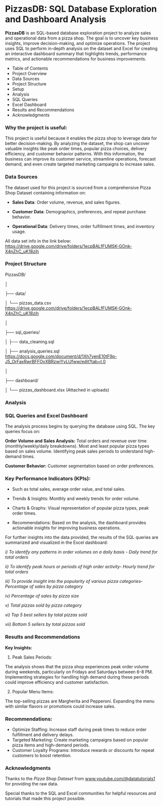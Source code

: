 # PizzasDB: SQL Database Exploration and Dashboard Analysis
**PizzasDB** is an SQL-based database exploration project to analyze sales and operational data from a pizza shop. The goal is to uncover key business insights, improve decision-making, and optimize operations. The project uses SQL to perform in-depth analysis on the dataset and Excel for creating an interactive dashboard summary that highlights trends, performance metrics, and actionable recommendations for business improvements.

- Table of Contents
- Project Overview
- Data Sources
- Project Structure
- Setup
- Analysis
- SQL Queries
- Excel Dashboard
- Results and Recommendations
- Acknowledgments

### Why the project is useful:
This project is useful because it enables the pizza shop to leverage data for better decision-making. By analyzing the dataset, the shop can uncover valuable insights like peak order times, popular pizza choices, delivery efficiency, and customer behavior patterns. With this information, the business can improve its customer service, streamline operations, forecast demand, and even create targeted marketing campaigns to increase sales.

### Data Sources
The dataset used for this project is sourced from a comprehensive Pizza Shop Dataset containing information on:

- **Sales Data**: Order volume, revenue, and sales figures.

- **Customer Data**: Demographics, preferences, and repeat purchase behavior.

- **Operational Data**: Delivery times, order fulfillment times, and inventory usage.

All data set info in the link below:
https://drive.google.com/drive/folders/1ecpBALfFUMSK-GOnk-X4nZhC_uK18zih

### Project Structure

 PizzasDB/

│

├── data/

│   └── pizzas_data.csv    https://drive.google.com/drive/folders/1ecpBALfFUMSK-GOnk-X4nZhC_uK18zih       

│

├── sql_queries/

│   ├── data_cleaning.sql           

│   ├── analysis_queries.sql  https://docs.google.com/document/d/1Xh7yenE10tF9p-J5_OrFaxRwrBFFOvXBRzwiYvLUfww/edit?tab=t.0

│

├── dashboard/

│   └── pizzas_dashboard.xlsx  (Attached in uploads)

### Analysis
### SQL Queries and Excel Dashboard
The analysis process begins by querying the database using SQL. The key queries focus on:

**Order Volume and Sales Analysis:**
Total orders and revenue over time (monthly/weekly/daily breakdowns).
Most and least popular pizza types based on sales volume.
Identifying peak sales periods to understand high-demand times.

**Customer Behavior:**
Customer segmentation based on order preferences.

### Key Performance Indicators (KPIs): 

- Such as total sales, average order value, and total sales.

- Trends & Insights: Monthly and weekly trends for order volume.

- Charts & Graphs: Visual representation of popular pizza types, peak order times.

- Recommendations: Based on the analysis, the dashboard provides actionable insights for improving business operations.

For further insights into the data provided, the results of the SQL queries are summarized and visualized in the Excel dashboard:

*i) To identify any patterns in order volumes on a daily basis - Daily trend for total orders*

*ii) To identify peak hours or periods of high order activity- Hourly trend for total orders*

*iii) To provide insight into the popularity of various pizza categories- Percentage of sales by pizza category*

*iv) Percentage of sales by pizza size*

*v) Total pizzas sold by pizza category*

*vi) Top 5 best sellers by total pizzas sold*

*vii) Bottom 5 sellers by total pizzas sold*

### Results and Recommendations

**Key Insights:**

1. Peak Sales Periods:

The analysis shows that the pizza shop experiences peak order volume during weekends, particularly on Fridays and Saturdays between 6-8 PM.
Implementing strategies for handling high demand during these periods could improve efficiency and customer satisfaction.

2. Popular Menu Items:

The top-selling pizzas are Margherita and Pepperoni. Expanding the menu with similar flavors or promotions could increase sales.

### Recommendations:
- Optimize Staffing: Increase staff during peak times to reduce order fulfillment and delivery delays.
- Targeted Marketing: Create marketing campaigns based on popular pizza items and high-demand periods.
- Customer Loyalty Programs: Introduce rewards or discounts for repeat customers to boost retention.

### Acknowledgments

Thanks to the *Pizza Shop Dataset* from www.youtube.com/@datatutorials1 for providing the raw data.

Special thanks to the SQL and Excel communities for helpful resources and tutorials that made this project possible.
